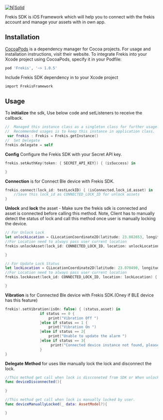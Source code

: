[![N|Solid](https://secureservercdn.net/160.153.137.14/k8y.264.myftpupload.com/wp-content/uploads/2020/02/IMG_4910-295x300.jpeg)]()

Frekis SDK is iOS Framework which will help you to connect with the frekis account and manage your assets with in own app.

## Installation
[CocoaPods](https://cocoapods.org/) is a dependency manager for Cocoa projects. For usage and installation instructions, visit their website. To integrate Frekis into your Xcode project using CocoaPods, specify it in your Podfile:
```bash
pod 'Frekis', '~> 1.0.5'
```
Include Frekis SDK dependency in to your Xcode project
```bash
import FrekisFramework
```
## Usage
To **initialize** the sdk, Use below code and setListeners to receive the callback.
```Swift
//  Managed this instance class as a singleton class for further usage.
//  Recommended usages is to keep this instance in application class.
 var frekis : Frekis = Frekis.getInstance()
//  Set Delegate
frekis.delegate = self
```
**Config** Configure the Frekis SDK with your Secret API key.
```Swift
frekis.setAuthKey(token: { SECRET_API_KEY}) { (isSuccess) in

}
```
**Connection** is for Connect Ble device with Frekis SDK.
```Swift
frekis.connect(lock_id: testLockID) { (isConnected,lock_id,asset) in
    //Save this lock_id as CONNECTED_LOCK_ID for unlock assets 
}
```
**Unlock** and **lock** the asset - Make sure the frekis sdk is connected and asset is connected before calling this method.
Note, Client has to manually detect the status of lock and call this method once user is manually locking the device.
```Swift
// For Unlock Lock
let unlockLocation = CLLocationCoordinate2D(latitude: 23.082653, longitude: 72.524578)
//For Location need to always pass user current location
frekis.unlockAsset(lock_id: CONNECTED_LOCK_ID, location: unlockLocation) { (unlockStatus,asset) in

}

// For Update Lock Status
let lockLocation = CLLocationCoordinate2D(latitude: 23.070490, longitude: 72.522692)
//For Location need to always pass user current location
frekis.lockAsset(lock_id: CONNECTED_LOCK_ID, location: lockLocation) { (lockStatus) in

}
```

**Vibration** is for Connected Ble device with Frekis SDK.(Oney if BLE device has this feature)
```Swift
frekis!.setVibration(isOn: false) { (status,asset) in
                if status == 0 {
                    print("Vibration Off ")
                }else if status == 1 {
                    print("Vibration On ")
                }else if status == 2{
                    print("Unable to update the alarm ")
                }else if status == 3{
                     print("Connected device instance not found, please reconnect device to continue.")
                }
}
```
**Delegate** **Method** for uses like manually lock the lock and disconnect the lock.
```Swift
//This method get call when lock is discconeted from SDK or When unlocked
func deviceDisconnected(){
    
}

//This method get call when lock is manually locked by user.
func deviceManuallyLocked(_ data: AssetModel?){

}
```

